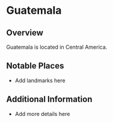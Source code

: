 # Guatemala
## Overview
Guatemala is located in Central America.

## Notable Places
- Add landmarks here

## Additional Information
- Add more details here
